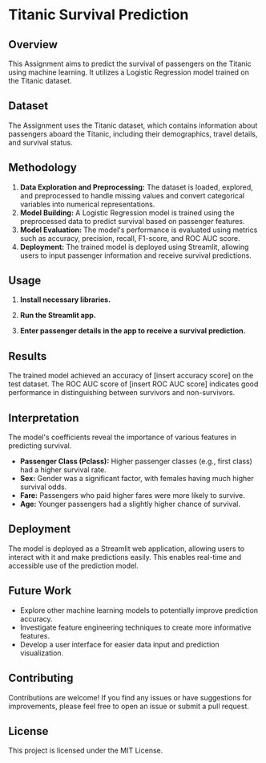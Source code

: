 # Titanic Survival Prediction

## Overview

This Assignment aims to predict the survival of passengers on the Titanic using machine learning. It utilizes a Logistic Regression model trained on the Titanic dataset.

## Dataset

The Assignment uses the Titanic dataset, which contains information about passengers aboard the Titanic, including their demographics, travel details, and survival status.

## Methodology

1. **Data Exploration and Preprocessing:** The dataset is loaded, explored, and preprocessed to handle missing values and convert categorical variables into numerical representations.
2. **Model Building:** A Logistic Regression model is trained using the preprocessed data to predict survival based on passenger features.
3. **Model Evaluation:** The model's performance is evaluated using metrics such as accuracy, precision, recall, F1-score, and ROC AUC score.
4. **Deployment:** The trained model is deployed using Streamlit, allowing users to input passenger information and receive survival predictions.

## Usage

1. **Install necessary libraries.**

2. **Run the Streamlit app.**
   
3. **Enter passenger details in the app to receive a survival prediction.**


## Results

The trained model achieved an accuracy of [insert accuracy score] on the test dataset. The ROC AUC score of [insert ROC AUC score] indicates good performance in distinguishing between survivors and non-survivors.


## Interpretation

The model's coefficients reveal the importance of various features in predicting survival. 

* **Passenger Class (Pclass):** Higher passenger classes (e.g., first class) had a higher survival rate.
* **Sex:** Gender was a significant factor, with females having much higher survival odds.
* **Fare:** Passengers who paid higher fares were more likely to survive.
* **Age:** Younger passengers had a slightly higher chance of survival.



## Deployment

The model is deployed as a Streamlit web application, allowing users to interact with it and make predictions easily. This enables real-time and accessible use of the prediction model.


## Future Work

* Explore other machine learning models to potentially improve prediction accuracy.
* Investigate feature engineering techniques to create more informative features.
* Develop a user interface for easier data input and prediction visualization.

## Contributing

Contributions are welcome! If you find any issues or have suggestions for improvements, please feel free to open an issue or submit a pull request.


## License

This project is licensed under the MIT License.
